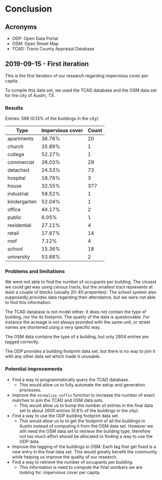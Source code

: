 # Conclusion

## Acronyms

* ODP: Open Data Portal
* OSM: Open Street Map
* TCAD: Travis County Appraisal Database

## 2019-09-15 - First iteration

This is the first iteration of our research regarding impervious cover per capita.

To compile this data set, we used the TCAD database and the OSM data set for the city of Austin, TX.

### Results

Entries: 569 (0.13% of the buildings in the city)

| Type         | Impervious cover | Count      |
|--------------|------------------|------------|
| apartments   | 36.76%           |         20 |
| church       | 35.89%           |          1 |
| college      | 52.27%           |          1 |
| commercial   | 26.03%           |         29 |
| detached     | 24.53%           |         73 |
| hospital     | 18.76%           |          3 |
| house        | 32.55%           |        377 |
| industrial   | 58.52%           |          1 |
| kindergarten | 52.04%           |          1 |
| office       | 44.17%           |          2 |
| public       | 6.05%            |          1 |
| residential  | 27.11%           |          4 |
| retail       | 17.87%           |         14 |
| roof         | 7.12%            |          4 |
| school       | 15.36%           |         18 |
| university   | 53.68%           |          2 |

### Problems and limitations

We were not able to find the number of occupants per building. The closest we could get was using census tracts, but the
smallest tract represents at least a couple of blocks (usually 20-40 properties). The school system also supposedly
provides data regarding their attendance, but we were not able to find this information.

The TCAD database is not model either. It does not contain the type of building, nor the its footprint. The quality of
the data is questionable. For instance the acreage is not always provided with the same unit, or street names are
shortened using a very specific way.

The OSM data contains the type of a building, but only 2604 entries are tagged correctly.

The ODP provides a building footprint data set, but there is no way to join it with any other data set which made it
unusable.

### Potential improvements

* Find a way to programmatically query the TCAD database.
  * This would allow us to fully automate the setup and generation processes.
* Improve the `normalize_suffix` function to increase the number of exact matches to join the TCAD and OSM data sets.
  * This would allow us to bump the number of entries in the final data set to about 2600 entries (0.6% of the buildings
  in the city).
* Find a way to use the ODP building footprint data set.
  * This would allow us to to get the footprint of all the buildings in Austin instead of computing it from the OSM data
  set. However we still need the OSM data set to retrieve the building type, therefore not too much effort should be
  allocated to finding a way to use the ODP data.
* Improve the tagging of the buildings in OSM. Each tag that get fixed is a new entry in the final data set. This would
  greatly benefit the community while helping us improve the quality of our research.
* Find a way to retrieve the number of occupants per building.
  * This information is need to compute the final unmbers we are looking for: impervious cover per capita.
